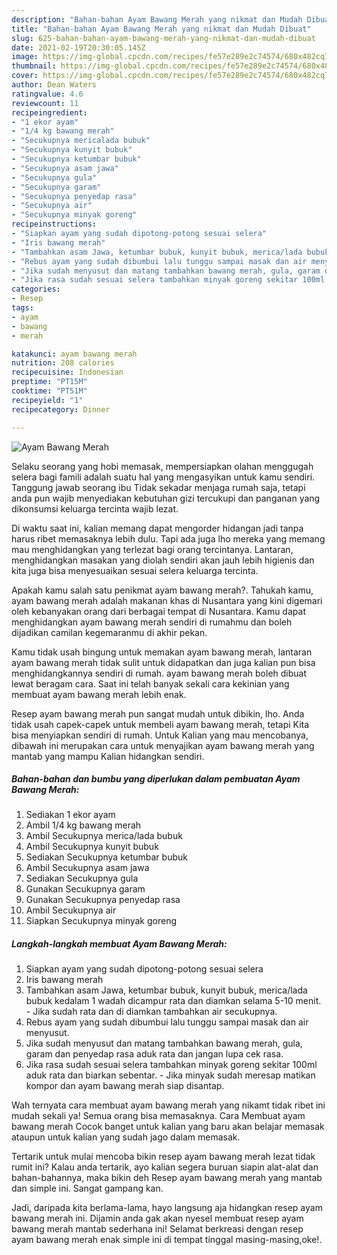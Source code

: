 ```yaml
---
description: "Bahan-bahan Ayam Bawang Merah yang nikmat dan Mudah Dibuat"
title: "Bahan-bahan Ayam Bawang Merah yang nikmat dan Mudah Dibuat"
slug: 625-bahan-bahan-ayam-bawang-merah-yang-nikmat-dan-mudah-dibuat
date: 2021-02-19T20:30:05.145Z
image: https://img-global.cpcdn.com/recipes/fe57e289e2c74574/680x482cq70/ayam-bawang-merah-foto-resep-utama.jpg
thumbnail: https://img-global.cpcdn.com/recipes/fe57e289e2c74574/680x482cq70/ayam-bawang-merah-foto-resep-utama.jpg
cover: https://img-global.cpcdn.com/recipes/fe57e289e2c74574/680x482cq70/ayam-bawang-merah-foto-resep-utama.jpg
author: Dean Waters
ratingvalue: 4.6
reviewcount: 11
recipeingredient:
- "1 ekor ayam"
- "1/4 kg bawang merah"
- "Secukupnya mericalada bubuk"
- "Secukupnya kunyit bubuk"
- "Secukupnya ketumbar bubuk"
- "Secukupnya asam jawa"
- "Secukupnya gula"
- "Secukupnya garam"
- "Secukupnya penyedap rasa"
- "Secukupnya air"
- "Secukupnya minyak goreng"
recipeinstructions:
- "Siapkan ayam yang sudah dipotong-potong sesuai selera"
- "Iris bawang merah"
- "Tambahkan asam Jawa, ketumbar bubuk, kunyit bubuk, merica/lada bubuk kedalam 1 wadah dicampur rata dan diamkan selama 5-10 menit.  Jika sudah rata dan di diamkan tambahkan air secukupnya."
- "Rebus ayam yang sudah dibumbui lalu tunggu sampai masak dan air menyusut."
- "Jika sudah menyusut dan matang tambahkan bawang merah, gula, garam dan penyedap rasa aduk rata dan jangan lupa cek rasa."
- "Jika rasa sudah sesuai selera tambahkan minyak goreng sekitar 100ml aduk rata dan biarkan sebentar.  Jika minyak sudah meresap matikan kompor dan ayam bawang merah siap disantap."
categories:
- Resep
tags:
- ayam
- bawang
- merah

katakunci: ayam bawang merah 
nutrition: 208 calories
recipecuisine: Indonesian
preptime: "PT15M"
cooktime: "PT51M"
recipeyield: "1"
recipecategory: Dinner

---
```



![Ayam Bawang Merah](https://img-global.cpcdn.com/recipes/fe57e289e2c74574/680x482cq70/ayam-bawang-merah-foto-resep-utama.jpg)

Selaku seorang yang hobi memasak, mempersiapkan olahan menggugah selera bagi famili adalah suatu hal yang mengasyikan untuk kamu sendiri. Tanggung jawab seorang ibu Tidak sekadar menjaga rumah saja, tetapi anda pun wajib menyediakan kebutuhan gizi tercukupi dan panganan yang dikonsumsi keluarga tercinta wajib lezat.

Di waktu  saat ini, kalian memang dapat mengorder hidangan jadi tanpa harus ribet memasaknya lebih dulu. Tapi ada juga lho mereka yang memang mau menghidangkan yang terlezat bagi orang tercintanya. Lantaran, menghidangkan masakan yang diolah sendiri akan jauh lebih higienis dan kita juga bisa menyesuaikan sesuai selera keluarga tercinta. 



Apakah kamu salah satu penikmat ayam bawang merah?. Tahukah kamu, ayam bawang merah adalah makanan khas di Nusantara yang kini digemari oleh kebanyakan orang dari berbagai tempat di Nusantara. Kamu dapat menghidangkan ayam bawang merah sendiri di rumahmu dan boleh dijadikan camilan kegemaranmu di akhir pekan.

Kamu tidak usah bingung untuk memakan ayam bawang merah, lantaran ayam bawang merah tidak sulit untuk didapatkan dan juga kalian pun bisa menghidangkannya sendiri di rumah. ayam bawang merah boleh dibuat lewat beragam cara. Saat ini telah banyak sekali cara kekinian yang membuat ayam bawang merah lebih enak.

Resep ayam bawang merah pun sangat mudah untuk dibikin, lho. Anda tidak usah capek-capek untuk membeli ayam bawang merah, tetapi Kita bisa menyiapkan sendiri di rumah. Untuk Kalian yang mau mencobanya, dibawah ini merupakan cara untuk menyajikan ayam bawang merah yang mantab yang mampu Kalian hidangkan sendiri.

<!--inarticleads1-->

##### Bahan-bahan dan bumbu yang diperlukan dalam pembuatan Ayam Bawang Merah:

1. Sediakan 1 ekor ayam
1. Ambil 1/4 kg bawang merah
1. Ambil Secukupnya merica/lada bubuk
1. Ambil Secukupnya kunyit bubuk
1. Sediakan Secukupnya ketumbar bubuk
1. Ambil Secukupnya asam jawa
1. Sediakan Secukupnya gula
1. Gunakan Secukupnya garam
1. Gunakan Secukupnya penyedap rasa
1. Ambil Secukupnya air
1. Siapkan Secukupnya minyak goreng




<!--inarticleads2-->

##### Langkah-langkah membuat Ayam Bawang Merah:

1. Siapkan ayam yang sudah dipotong-potong sesuai selera
1. Iris bawang merah
1. Tambahkan asam Jawa, ketumbar bubuk, kunyit bubuk, merica/lada bubuk kedalam 1 wadah dicampur rata dan diamkan selama 5-10 menit.  - Jika sudah rata dan di diamkan tambahkan air secukupnya.
1. Rebus ayam yang sudah dibumbui lalu tunggu sampai masak dan air menyusut.
1. Jika sudah menyusut dan matang tambahkan bawang merah, gula, garam dan penyedap rasa aduk rata dan jangan lupa cek rasa.
1. Jika rasa sudah sesuai selera tambahkan minyak goreng sekitar 100ml aduk rata dan biarkan sebentar.  - Jika minyak sudah meresap matikan kompor dan ayam bawang merah siap disantap.




Wah ternyata cara membuat ayam bawang merah yang nikamt tidak ribet ini mudah sekali ya! Semua orang bisa memasaknya. Cara Membuat ayam bawang merah Cocok banget untuk kalian yang baru akan belajar memasak ataupun untuk kalian yang sudah jago dalam memasak.

Tertarik untuk mulai mencoba bikin resep ayam bawang merah lezat tidak rumit ini? Kalau anda tertarik, ayo kalian segera buruan siapin alat-alat dan bahan-bahannya, maka bikin deh Resep ayam bawang merah yang mantab dan simple ini. Sangat gampang kan. 

Jadi, daripada kita berlama-lama, hayo langsung aja hidangkan resep ayam bawang merah ini. Dijamin anda gak akan nyesel membuat resep ayam bawang merah mantab sederhana ini! Selamat berkreasi dengan resep ayam bawang merah enak simple ini di tempat tinggal masing-masing,oke!.

